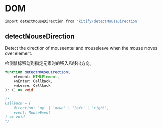 # DOM

```bash
import detectMouseDirection from 'kitify/detectMouseDirection'
```

## detectMouseDirection

Detect the direction of mouseenter and mouseleave when the mouse moves over element.

检测鼠标移动到指定元素时的移入和移出方向。

```ts
function detectMouseDirection(
	element: HTMLElement,
	onEnter: Callback,
	onLeave: Callback
): () => void

/*
Callback = (
	direction: 'up' | 'down' | 'left' | 'right',
	event: MouseEvent
) => void
*/
```
